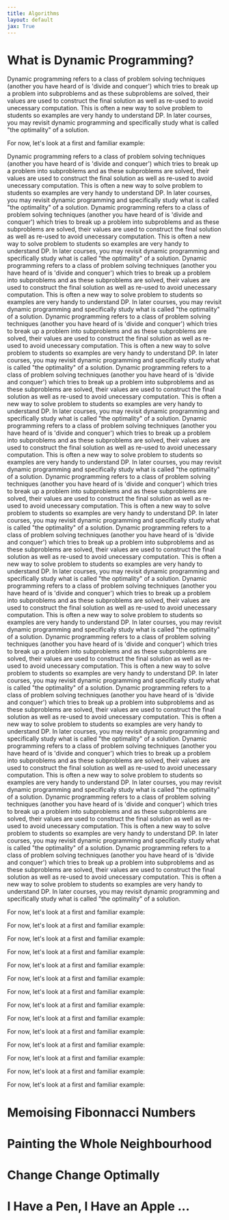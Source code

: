 ```yaml
---
title: Algorithms
layout: default
jax: True
---
```

# What is Dynamic Programming?
Dynamic programming refers to a class of problem solving techniques (another you have heard of is 'divide and conquer') which tries to break up a problem into subproblems and as these subproblems are solved, their values are used to construct the final solution as well as re-used to avoid unecessary computation. This is often a new way to solve problem to students so examples are very handy to understand DP. In later courses, you may revisit dynamic programming and specifically study what is called "the optimality" of a solution. 

For now, let's look at a first and familiar example:

Dynamic programming refers to a class of problem solving techniques (another you have heard of is 'divide and conquer') which tries to break up a problem into subproblems and as these subproblems are solved, their values are used to construct the final solution as well as re-used to avoid unecessary computation. This is often a new way to solve problem to students so examples are very handy to understand DP. In later courses, you may revisit dynamic programming and specifically study what is called "the optimality" of a solution. 
Dynamic programming refers to a class of problem solving techniques (another you have heard of is 'divide and conquer') which tries to break up a problem into subproblems and as these subproblems are solved, their values are used to construct the final solution as well as re-used to avoid unecessary computation. This is often a new way to solve problem to students so examples are very handy to understand DP. In later courses, you may revisit dynamic programming and specifically study what is called "the optimality" of a solution. 
Dynamic programming refers to a class of problem solving techniques (another you have heard of is 'divide and conquer') which tries to break up a problem into subproblems and as these subproblems are solved, their values are used to construct the final solution as well as re-used to avoid unecessary computation. This is often a new way to solve problem to students so examples are very handy to understand DP. In later courses, you may revisit dynamic programming and specifically study what is called "the optimality" of a solution. 
Dynamic programming refers to a class of problem solving techniques (another you have heard of is 'divide and conquer') which tries to break up a problem into subproblems and as these subproblems are solved, their values are used to construct the final solution as well as re-used to avoid unecessary computation. This is often a new way to solve problem to students so examples are very handy to understand DP. In later courses, you may revisit dynamic programming and specifically study what is called "the optimality" of a solution. 
Dynamic programming refers to a class of problem solving techniques (another you have heard of is 'divide and conquer') which tries to break up a problem into subproblems and as these subproblems are solved, their values are used to construct the final solution as well as re-used to avoid unecessary computation. This is often a new way to solve problem to students so examples are very handy to understand DP. In later courses, you may revisit dynamic programming and specifically study what is called "the optimality" of a solution. 
Dynamic programming refers to a class of problem solving techniques (another you have heard of is 'divide and conquer') which tries to break up a problem into subproblems and as these subproblems are solved, their values are used to construct the final solution as well as re-used to avoid unecessary computation. This is often a new way to solve problem to students so examples are very handy to understand DP. In later courses, you may revisit dynamic programming and specifically study what is called "the optimality" of a solution. 
Dynamic programming refers to a class of problem solving techniques (another you have heard of is 'divide and conquer') which tries to break up a problem into subproblems and as these subproblems are solved, their values are used to construct the final solution as well as re-used to avoid unecessary computation. This is often a new way to solve problem to students so examples are very handy to understand DP. In later courses, you may revisit dynamic programming and specifically study what is called "the optimality" of a solution. 
Dynamic programming refers to a class of problem solving techniques (another you have heard of is 'divide and conquer') which tries to break up a problem into subproblems and as these subproblems are solved, their values are used to construct the final solution as well as re-used to avoid unecessary computation. This is often a new way to solve problem to students so examples are very handy to understand DP. In later courses, you may revisit dynamic programming and specifically study what is called "the optimality" of a solution. 
Dynamic programming refers to a class of problem solving techniques (another you have heard of is 'divide and conquer') which tries to break up a problem into subproblems and as these subproblems are solved, their values are used to construct the final solution as well as re-used to avoid unecessary computation. This is often a new way to solve problem to students so examples are very handy to understand DP. In later courses, you may revisit dynamic programming and specifically study what is called "the optimality" of a solution. 
Dynamic programming refers to a class of problem solving techniques (another you have heard of is 'divide and conquer') which tries to break up a problem into subproblems and as these subproblems are solved, their values are used to construct the final solution as well as re-used to avoid unecessary computation. This is often a new way to solve problem to students so examples are very handy to understand DP. In later courses, you may revisit dynamic programming and specifically study what is called "the optimality" of a solution. 
Dynamic programming refers to a class of problem solving techniques (another you have heard of is 'divide and conquer') which tries to break up a problem into subproblems and as these subproblems are solved, their values are used to construct the final solution as well as re-used to avoid unecessary computation. This is often a new way to solve problem to students so examples are very handy to understand DP. In later courses, you may revisit dynamic programming and specifically study what is called "the optimality" of a solution. 
Dynamic programming refers to a class of problem solving techniques (another you have heard of is 'divide and conquer') which tries to break up a problem into subproblems and as these subproblems are solved, their values are used to construct the final solution as well as re-used to avoid unecessary computation. This is often a new way to solve problem to students so examples are very handy to understand DP. In later courses, you may revisit dynamic programming and specifically study what is called "the optimality" of a solution. 
Dynamic programming refers to a class of problem solving techniques (another you have heard of is 'divide and conquer') which tries to break up a problem into subproblems and as these subproblems are solved, their values are used to construct the final solution as well as re-used to avoid unecessary computation. This is often a new way to solve problem to students so examples are very handy to understand DP. In later courses, you may revisit dynamic programming and specifically study what is called "the optimality" of a solution. 
Dynamic programming refers to a class of problem solving techniques (another you have heard of is 'divide and conquer') which tries to break up a problem into subproblems and as these subproblems are solved, their values are used to construct the final solution as well as re-used to avoid unecessary computation. This is often a new way to solve problem to students so examples are very handy to understand DP. In later courses, you may revisit dynamic programming and specifically study what is called "the optimality" of a solution. 

For now, let's look at a first and familiar example:


For now, let's look at a first and familiar example:


For now, let's look at a first and familiar example:


For now, let's look at a first and familiar example:


For now, let's look at a first and familiar example:


For now, let's look at a first and familiar example:


For now, let's look at a first and familiar example:


For now, let's look at a first and familiar example:


For now, let's look at a first and familiar example:


For now, let's look at a first and familiar example:


For now, let's look at a first and familiar example:


For now, let's look at a first and familiar example:


For now, let's look at a first and familiar example:


For now, let's look at a first and familiar example:

# Memoising Fibonnacci Numbers

# Painting the Whole Neighbourhood

# Change Change Optimally

# I Have a Pen, I Have an Apple ...


